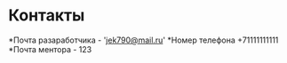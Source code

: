 # Контакты
*Почта разаработчика - 'jek790@mail.ru'
*Номер телефона +71111111111
*Почта ментора - 123
